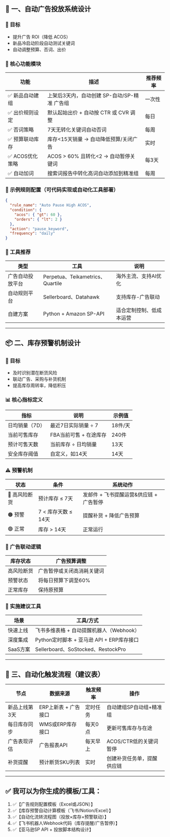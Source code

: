 ## 🧠 一、自动广告投放系统设计

### 🎯 目标

* 提升广告 ROI（降低 ACOS）
* 新品冷启动阶段自动测试关键词
* 自动调整预算、否词、出价

### 🧩 核心功能模块

| 功能         | 描述                          | 推荐频率 |
| ---------- | --------------------------- | ---- |
| ✅ 新品自动建组   | 上架后3天内，自动创建 SP-自动/SP-精准 广告组 | 一次性  |
| ✅ 出价规则设定   | 默认起始出价 + 自动按 CTR 或 CVR 调整   | 每日   |
| ✅ 否词策略     | 7天无转化关键词自动否词                | 每周   |
| ✅ 预算联动库存   | 库存<15天销量 → 自动降低预算/关闭广告      | 实时   |
| ✅ ACOS优化策略 | ACOS > 60% 且转化<2 → 自动暂停关键词  | 每3天  |
| ✅ 自动加词     | 搜索词报告中转化高词自动添加到精准组          | 每周   |

### 🔧 示例规则配置（可代码实现或自动化工具部署）

```json
{
  "rule_name": "Auto Pause High ACOS",
  "condition": {
    "acos": { "gt": 60 },
    "orders": { "lt": 2 }
  },
  "action": "pause_keyword",
  "frequency": "daily"
}
```

### 🚀 工具推荐

| 类型       | 工具                             | 说明           |
| -------- | ------------------------------ | ------------ |
| 广告自动投放平台 | Perpetua、Teikametrics、Quartile | 海外主流、支持AI优化  |
| 自动规则平台   | Sellerboard、Datahawk           | 支持库存-广告联动    |
| 自建方案     | Python + Amazon SP-API         | 适合定制控制、低成本运营 |

---

## 📦 二、库存预警机制设计

### 🎯 目标

* 及时识别潜在断货风险
* 联动广告、采购与补货机制
* 提高库存周转率，降低积压

### 📊 核心指标定义

| 指标       | 说明             | 示例值   |
| -------- | -------------- | ----- |
| 日均销量（7D） | 最近7日实际销量 ÷ 7   | 18件/天 |
| 当前可售库存   | FBA当前可售 + 在途库存 | 240件  |
| 预计可售天数   | 当前库存 ÷ 日均销量    | 13天   |
| 安全库存阈值   | 自定义，如14天       | 14天   |

### ⚠️ 预警机制

| 状态       | 条件             | 系统动作                    |
| -------- | -------------- | ----------------------- |
| 🔴 高风险断货 | 预计库存 ≤ 7天      | 发邮件 + 飞书提醒运营&供应链 + 广告暂停 |
| 🟠 预警    | 7 < 库存天数 ≤ 14天 | 提醒补货 + 降低广告预算           |
| 🟢 正常    | 库存 > 14天       | 正常运行                    |

### 🔗 广告联动逻辑

| 库存状态  | 广告预算调整        |
| ----- | ------------- |
| 高风险断货 | 广告暂停或关闭高消耗关键词 |
| 预警状态  | 将每日预算下调至60%   |
| 正常库存  | 保持原预算         |

### 🧰 实施建议工具

| 场景     | 工具/方式                            |
| ------ | -------------------------------- |
| 快速上线   | 飞书多维表格 + 自动提醒机器人（Webhook）        |
| 深度集成   | Python定时脚本 + 亚马逊 API + ERP库存接口   |
| SaaS方案 | Sellerboard、SoStocked、RestockPro |

---

## 🧱 三、自动化触发流程（建议表）

| 节点      | 数据来源          | 触发频率 | 操作              |
| ------- | ------------- | ---- | --------------- |
| 新品上线第3天 | ERP上新表 + 广告接口 | 定时任务 | 自动建组SP自动组+精准组   |
| 每日库存同步  | WMS或ERP库存接口   | 每天0点 | 更新可售库存与在途       |
| 广告表现评估  | 广告报表API       | 每天早上 | ACOS/CTR低的关键词暂停 |
| 补货提醒    | 预计断货SKU列表     | 实时   | 创建补货任务单，提醒供应链   |

---

## ✅ 我可以为你生成的模板/工具：

1. ✅【广告规则配置模板（Excel或JSON）】
2. ✅【库存预警自动计算模板（飞书/Notion/Excel）】
3. ✅【自动化流转流程图（投放×库存×预警联动）】
4. ✅【飞书机器人Webhook代码（库存提醒/广告暂停）】
5. ✅【亚马逊SP API + 投放脚本结构设计】

